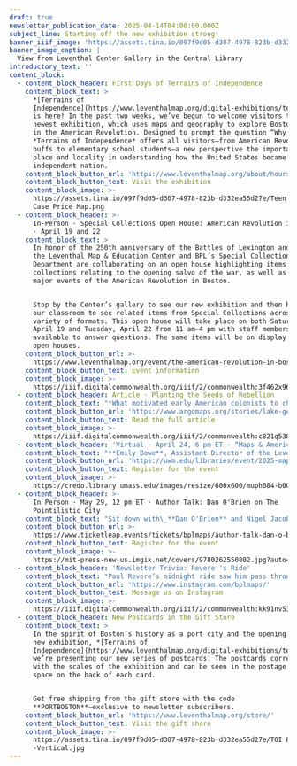 ```yaml
---
draft: true
newsletter_publication_date: 2025-04-14T04:00:00.000Z
subject_line: Starting off the new exhibition strong!
banner_iiif_image: 'https://assets.tina.io/097f9d05-d307-4978-823b-d332ea55d27e/banner.jpg'
banner_image_caption: |
  View from Leventhal Center Gallery in the Central Library
introductory_text: ''
content_block:
  - content_block_header: First Days of Terrains of Independence
    content_block_text: >
      *[Terrains of
      Independence](https://www.leventhalmap.org/digital-exhibitions/terrains-of-independence/)*
      is here! In the past two weeks, we’ve begun to welcome visitors to our
      newest exhibition, which uses maps and geography to explore Boston’s role
      in the American Revolution. Designed to prompt the question “Why here?,”
      *Terrains of Independence* offers all visitors—from American Revolution
      buffs to elementary school students—a new perspective the importance of
      place and locality in understanding how the United States became an
      independent nation.
    content_block_button_url: 'https://www.leventhalmap.org/about/hours-directions/'
    content_block_button_text: Visit the exhibition
    content_block_image: >-
      https://assets.tina.io/097f9d05-d307-4978-823b-d332ea55d27e/Teen Curators
      Case Price Map.png
  - content_block_header: >-
      In-Person · Special Collections Open House: American Revolution in Boston
      · April 19 and 22
    content_block_text: >
      In honor of the 250th anniversary of the Battles of Lexington and Concord,
      the Leventhal Map & Education Center and BPL’s Special Collections
      Department are collaborating on an open house highlighting items from our
      collections relating to the opening salvo of the war, as well as other
      major events of the American Revolution in Boston.


      Stop by the Center’s gallery to see our new exhibition and then head into
      our classroom to see related items from Special Collections across a
      variety of formats. This open house will take place on both Saturday,
      April 19 and Tuesday, April 22 from 11 am–4 pm with staff members
      available to answer questions. The same items will be on display at both
      open houses.
    content_block_button_url: >-
      https://www.leventhalmap.org/event/the-american-revolution-in-boston-from-the-vault-collections-showing/
    content_block_button_text: Event information
    content_block_image: >-
      https://iiif.digitalcommonwealth.org/iiif/2/commonwealth:3f462x960/879,241,3801,5197/1200,/0/default.jpg
  - content_block_header: Article · Planting the Seeds of Rebellion
    content_block_text: "*What motivated early American colonists to challenge the British empire to war?* As we approach the 250th\_anniversary of the Battles of Lexington and Concord on April 19, this question is still relevant.\n\nIn this article,\_**Richard Brown**\_and\_**Nina Nazionale**\_argue that a remarkable sequence of battles at Lake George, New York in 1755 planted seeds of rebellion and independence in the burgeoning American psyche that subsequently blossomed at Lexington and Concord.\n"
    content_block_button_url: 'https://www.argomaps.org/stories/lake-george/'
    content_block_button_text: Read the full article
    content_block_image: >-
      https://iiif.digitalcommonwealth.org/iiif/2/commonwealth:c821q538v/617,420,3317,4334/,1200/0/default.jpg
  - content_block_header: 'Virtual · April 24, 6 pm ET · “Maps & America”: Arthur Holzheimer Lecture'
    content_block_text: "**Emily Bowe**, Assistant Director of the Leventhal Map and Education Center at the Boston Public Library, and\_**Ian Spangler**, Assistant Curator of Digital & Participatory Geography at the Leventhal Map & Education Center, present the 2025 “Maps & America” Arthur Holzheimer Lecture on Thursday, April 24, 2025 at 6 p.m.\n\nTheir talk, “*[Processing Place: How Computers and Cartographers Redrew Our World](https://www.leventhalmap.org/digital-exhibitions/processing-place/)*,” explores the how the computer technologies developed in the twentieth century drove changes in land management, law and policy, national defense, and more. Taking a historical approach to digital mapping by comparing maps made with computers to those that came before, the talk will invite us to reevaluate the relationships between maps, technology, and society.\n\n**Registration is required for this hybrid event.**\n"
    content_block_button_url: 'https://uwm.edu/libraries/event/2025-maps-and-america/'
    content_block_button_text: Register for the event
    content_block_image: >-
      https://credo.library.umass.edu/images/resize/600x600/muph084-b001-f090-sl001-i015-001.jpg
  - content_block_header: >-
      In Person · May 29, 12 pm ET · Author Talk: Dan O'Brien on The
      Pointilistic City
    content_block_text: "Sit down with\_**Dan O'Brien** and Nigel Jacob for a conversation on O'Brien’s latest book project,\_The Pointillistic City. This talk is\_free, open to the public, and will be held in person at the\_Central Library in Copley Square. **Lunch will be served and registration is required to attend.**\n\nDr.\_Dan\_O’Brien\_is Professor of Public Policy and Urban Affairs and Criminology\_and Criminal Justice at Northeastern University and Director of the Boston Area Research Initiative (BARI). His research focuses on equity in urban neighborhoods, including crime, environmental justice, and more. His three books,\_including The Pointillistic City\_(MIT Press; 2024), demonstrate the value of integrating data-driven science with community-oriented policy and practice.\n"
    content_block_button_url: >-
      https://www.ticketleap.events/tickets/bplmaps/author-talk-dan-o-brien-on-the-pointilistic-city-76258828
    content_block_button_text: Register for the event
    content_block_image: >-
      https://mit-press-new-us.imgix.net/covers/9780262550802.jpg?auto=format&w=298
  - content_block_header: 'Newsletter Trivia: Revere''s Ride'
    content_block_text: "Paul Revere’s midnight ride saw him pass through Boston, across the Charles River to Charlestown and then on through Medford, present-day Arlington, and Lexington before being apprehended by the British. What was Arlington’s name at this time, before it became “Arlington” in 1867?\n\n* Menotomy\n* Dana\n* Enfield\n* New Providence\n\nThe answer to last newsletter’s question about the ratio of British soldiers to Bostonian men was 1 in 3.\n\nCorrect answers will be included in a random draw—the winner will receive the next three\_[Map of the Month club](https://www.leventhalmap.org/donate/map-of-the-month/)\_postcards for free.\_***Congratulations to our last winner, Priyanka!*** In order to enter, make sure you follow us on [Bluesky](https://bsky.app/profile/bplmaps.bsky.social),\_[Instagram](https://www.instagram.com/bplmaps/)\_or\_[Facebook](https://www.facebook.com/bplmaps)\_and direct message or email us the answer to the following question. We’ll accept answers until **April 21 at 9 am ET**.\n"
    content_block_button_url: 'https://www.instagram.com/bplmaps/'
    content_block_button_text: Message us on Instagram
    content_block_image: >-
      https://iiif.digitalcommonwealth.org/iiif/2/commonwealth:kk91nv539/325,189,2483,2888/full/0/default.jpg
  - content_block_header: New Postcards in the Gift Store
    content_block_text: >
      In the spirit of Boston’s history as a port city and the opening of our
      new exhibition, *[Terrains of
      Independence](https://www.leventhalmap.org/digital-exhibitions/terrains-of-independence/)*[,](https://www.leventhalmap.org/digital-exhibitions/terrains-of-independence/)
      we’re presenting our new series of postcards! The postcards correspond
      with the scales of the exhibition and can be seen in the postage stamp
      space on the back of each card.


      Get free shipping from the gift store with the code
      **PORTBOSTON**—exclusive to newsletter subscribers.
    content_block_button_url: 'https://www.leventhalmap.org/store/'
    content_block_button_text: Visit the gift shore
    content_block_image: >-
      https://assets.tina.io/097f9d05-d307-4978-823b-d332ea55d27e/TOI Postcards
      -Vertical.jpg
---
```


